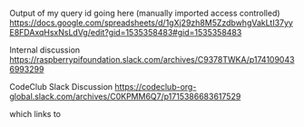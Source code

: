 



Output of my query id going here (manually imported access controlled)
https://docs.google.com/spreadsheets/d/1gXj29zh8M5ZzdbwhgVakLtI37yyE8FDAxqHsxNsLdVg/edit?gid=1535358483#gid=1535358483


Internal discussion
https://raspberrypifoundation.slack.com/archives/C9378TWKA/p1741090436993299

CodeClub Slack Discussion
https://codeclub-org-global.slack.com/archives/C0KPMM6Q7/p1715386683617529

which links to

